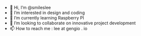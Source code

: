 - 👋 Hi, I’m @smileslee
- 👀 I’m interested in design and coding
- 🌱 I’m currently learning Raspberry PI
- 💞️ I’m looking to collaborate on innovative project development
- 📫 How to reach me : lee at gengio . io

<!---
smileslee/smileslee is a ✨ special ✨ repository because its `README.md` (this file) appears on your GitHub profile.
You can click the Preview link to take a look at your changes.
--->
